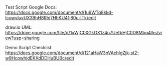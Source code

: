 Test Script Google Docs: https://docs.google.com/document/d/1u9WTq8kkd-lcowvluvUX39hH8Rhj7HhKU41j80u-ITk/edit

draw.io UML: https://drive.google.com/file/d/1xWjC0XGkOX1z4n7UefbHjC0D8Mbp4l5s/view?usp=sharing

Demo Script Checklist: https://docs.google.com/document/d/121aHaW3nVAchlgZjk-st2-w9HcpwhjdEKXdDDHuBUBc/edit